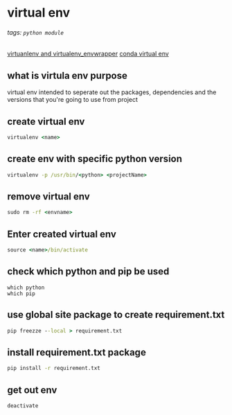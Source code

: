 # virtual env
###### tags: `python module`

[virtuanlenv and virtualenv_envwrapper](https://docs.python-guide.org/dev/virtualenvs/)
[conda virtual env](https://docs.conda.io/projects/conda/en/latest/user-guide/tasks/manage-environments.html)

## what is virtula env purpose
virtual env intended to seperate out the packages, dependencies and the versions that you're going to use from project

## create virtual env
```cmd
virtualenv <name>
```

## create env with specific python version
```cmd
virtualenv -p /usr/bin/<python> <projectName>
```

## remove virtual env
```cmd
sudo rm -rf <envname>
```

## Enter created virtual env
```cmd
source <name>/bin/activate
```

## check which python and pip be used
```cmd=
which python
which pip
```

## use global site package to create requirement.txt
```cmd
pip freezze --local > requirement.txt
```

## install requirement.txt package
```cmd
pip install -r requirement.txt
```

## get out env
```python=
deactivate
```




